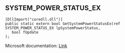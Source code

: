 ## SYSTEM_POWER_STATUS_EX

```
[DllImport("coredll.dll")]
public static extern bool GetSystemPowerStatusEx(ref SYSTEM_POWER_STATUS_EX lpSystemPowerStatus,
   bool fUpdate
);
```

Microsoft documentation: [Link](https://learn.microsoft.com/en-us/previous-versions/windows/embedded/ms940384(v=msdn.10))
